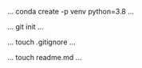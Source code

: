 ...
conda create -p venv python=3.8
...

...
git init
...

...
touch .gitignore
...

...
touch readme.md
...